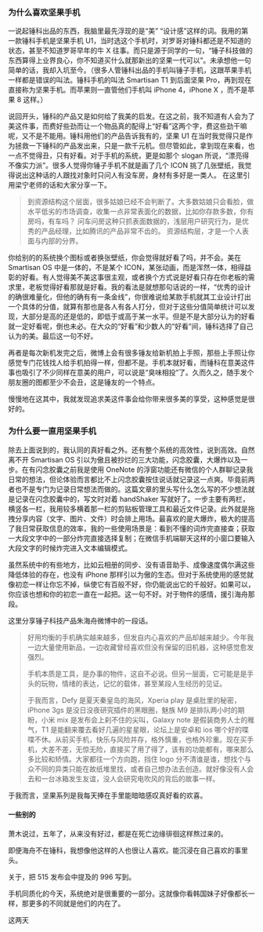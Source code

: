 ### 为什么喜欢坚果手机

一说起锤科出品的东西，我脑里最先浮现的是“美” “设计感”这样的词。我用的第一款锤科手机是坚果手机 U1，当时选这个手机时，对罗哥对锤科都还是不知道的状态，甚至不知道罗哥早年的牛 X 往事。而只是源于同学的一句，“锤子科技做的东西算得上业界良心，你不知道买什么就那新出的坚果一代可以”。未承想他一句简单的话，我却入坑至今。（很多人管锤科出品的手机叫锤子手机，这跟苹果手机一样都是错误的叫法。锤科手机的叫法 Smartisan T1 到后面坚果 Pro，再到现在直接称为坚果手机。而苹果则一直管他们手机叫 iPhone 4，iPhone X ，而不是苹果 8 这样。）

说回开头，锤科的产品又是如何给了我美的启发。在这之前，我不知道有人会为了美这件事，而费好些劲而让一个物品真的配得上“好看”这两个字，费这些劲干嘛呢，又不是不能用。锤科用他们的产品告诉我有的，坚果 U1 在当时我觉得只是作为拯救一下锤科的产品发出来，只是一款千元机。但尽管如此，拿到现在来看，也一点不觉得丑，只有好看。对于手机的系统，更是如那个 slogan 所说，“漂亮得不像实力派”。很多人觉得你锤子手机不就是画了几个 ICON 挑了几张壁纸，我觉得说出这种话的人跟找对象时只问人有没车房，身材有多好是一类人。
在这里引用梁宁老师的话和大家分享一下。

> 到资源结构这个层面，很多姑娘已经不会判断了。大多数姑娘只会看脸，做水平低劣的市场调查，收集一点非常表面化的数据，比如你存款多数，你有房吗，有车吗？
> 问车问房这种只抓表面数据的，浅层用户研究行为，是优秀的产品经理，比如腾讯的产品非常不齿的。
> 资源结构层，才是一个人表面与内部的分界。

你给别的的系统换个图标或者换张壁纸，你会觉得就好看了吗，并不会。美在 Smartisan OS 中是一体的，不是某个 ICON，某张动画，而是浑然一体，相得益彰的好看。有人觉得美不美这事很主观，或者换个方式说是好看只存在你老板的需求里，老板觉得好看那就是好看。我的看法是就想那句话说的一样，“优秀的设计的确很难量化，但他的确有有一条金线”，你很难说给某款手机就其工业设计打出一个具体的分值，就算有那也是各人有各人打分，但对于这些分值简单统计可以发现，大部分是高的还是低的，即低于或高于某一水平。但是不是大部分认为的好看就一定好看呢，倒也未必。在大众的“好看”和少数人的“好看”间，锤科选择了自己认为的美。最后这一句不好。

再者是每次新机发完之后，微博上会有很多锤友给新机拍上手照，那些上手照让你感觉专门花钱找人给手机拍得一样，但都不是。手机本就好看，而锤科在意美这件事也吸引了不少同样在意美的用户，可以说是“臭味相投”了。久而久之，随手发个朋友圈的图都至少不会丑，这是锤友的一个特点。

慢慢地在这其中，我就发现追求美这件事会给你带来很多美的享受，这种感觉是很好的。

### 为什么要一直用坚果手机

除去上面说到的，我认同的真好看之外。还有整个系统的高效性，说到高效。自然离不开 Smartisan OS 引以为傲且被抄烂的三大功能，闪念胶囊，大爆炸以及一步。在有闪念胶囊之前我是使用 OneNote 的浮窗功能还有微信的个人群聊记录我日常的想法，但论体验而言都比不上闪念胶囊按住说话就记录这一点爽。毕竟前两者也不是专门为记录日常想法而做的。这篇文章的里头写什么怎么写的不少想法就是记录在闪念胶囊中的，写文时对着 handShaker 写就好了。一步主要有两栏，横竖各一栏，我用较多横着那一栏的剪贴板管理工具和最近文件记录。此外就是拖拽分享内容（文字、图片、文件）时会排上用场。最喜欢的是大爆炸，极大的提高了我日常获取信息的效率，我的一些使用场景是：看到不懂的词炸完直接查；获取一大段文字中的一部分炸完直接选择复制；在微信手机端聊天这样的小窗口要输入大段文字的时候炸完进入文本编辑模式。

虽然系统中的有些地方，比如云相册的同步、没有语音助手、成像速度偶尔满这些降低体验的存在，也没有 iPhone 那样引以为傲的生态。但对于系统使用的感觉就像初恋一样让你忘不掉，纵使它有百般不好，你仍能说出它的千般好。如果可以，你应该也想和你的初恋一直在一起把。这一句不好。对于物件的感情，援引海舟那段。

这里分享锤子科技产品朱海舟微博中的一段话。

> 好用均衡的手机确实越来越多，但发自内心喜欢的产品却越来越少。今年我一边大量使用新品，一边收藏曾经喜欢但没有保留的旧机器，这种感觉愈发强烈。
>
> 手机本质是工具，是办事的物件，这自不必说。但另一层面，它可能是是手头的玩物，情绪的表达，记忆的载体，甚至某段人生经历的见证。
>
> 于我而言，Defy 是夏天秦皇岛的海风，Xperia play 是桌肚里的秘密，iPhone 3gs 是没日没夜研究插件的黑眼圈，魅族 M9 是排队两小时的期盼，小米 mix 是发布会上刹不住的尖叫，Galaxy note 是假装商务人士的稚气，T1 是能翻来覆去看好几遍的星星眼，论坛上是安卓和 ios 哪个好的喋喋不休。从前买手机，快乐与风险并存，格外慎重，也格外珍重。现在买手机，大差不差，无惊无险，直接买了用了得了，该有的功能都有，哪来那么多比较和矫情。大家都往一个方向跑，挡住 logo 分不清谁是谁，想找个与众不同的异类只能在故纸堆里找，或者自己想办法去创造。就好像没有人会去和一台冰箱发生友谊，没人会研究电吹风的背后的故事一样。

于我而言，坚果系列是我每天捧在手里能暗暗感叹真好看的欢喜。

#### 一些别的

萧木说过，五年了，从来没有好过，都是在死亡边缘徘徊这样熬过来的。

即便海舟不在锤科，我想像他这样的人也很让人喜欢。能沉浸在自己喜欢的事里头。

关于，把 515 发布会中提及的 996 写到。

手机同质化的今天，系统绝对是很重要的一部分。这就像你看韩国妹子好像都长一样，那更多的不同就是他们的内在了。

这两天
